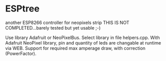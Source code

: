 # ESPtree
another ESP8266 controller for neopixels strip
THIS IS NOT COMPLETED...barely tested 
but yet usable ;-)

Use library Adafruit or NeoPixelBus. Select library in file helpers.cpp.
With Adafruit NeoPixel library, pin and quantity of leds are changable at runtime via WEB.
Support for required max amperage draw, with correction (PowerFactor).


